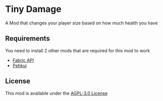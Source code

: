 # Tiny Damage
A Mod that changes your player size based on how much health you have

## Requirements
You need to install 2 other mods that are required for this mod to work
- [Fabric API](https://modrinth.com/mod/fabric-api)
- [Pehkui](https://www.curseforge.com/minecraft/mc-mods/pehkui)

## License

 This mod is available under the [AGPL-3.0 License](https://choosealicense.com/licenses/agpl-3.0/)
